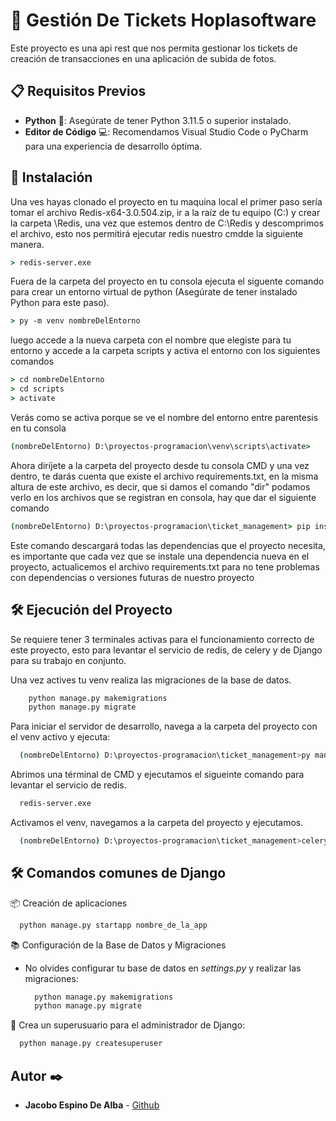 # 📝 Gestión De Tickets Hoplasoftware

Este proyecto es una api rest que nos permita gestionar los tickets de creación de transacciones en una aplicación de subida de fotos.

## 📋 Requisitos Previos

- **Python** 🐍: Asegúrate de tener Python 3.11.5 o superior instalado.
- **Editor de Código** 💻: Recomendamos Visual Studio Code o PyCharm para una experiencia de desarrollo óptima.

## 🔧 Instalación 

Una ves hayas clonado el proyecto en tu maquina local el primer paso sería tomar el archivo Redis-x64-3.0.504.zip, ir a la raíz de tu equipo (C:) y crear la carpeta \Redis, una vez que estemos dentro de C:\Redis y descomprimos el archivo, esto nos permitirá ejecutar redis nuestro cmdde la siguiente manera.

```cmd
> redis-server.exe
```

Fuera de la carpeta del proyecto en tu consola ejecuta el siguente comando para crear un entorno virtual de python (Asegúrate de tener instalado Python para este paso).

```cmd
> py -m venv nombreDelEntorno
```

luego accede a la nueva carpeta con el nombre que elegiste para tu entorno y accede a la carpeta scripts y activa el entorno con los siguientes comandos

```cmd
> cd nombreDelEntorno
> cd scripts
> activate
```

Verás como se activa porque se ve el nombre del entorno entre parentesis en tu consola

```cmd
(nombreDelEntorno) D:\proyectos-programacion\venv\scripts\activate>
```

Ahora diríjete a la carpeta del proyecto desde tu consola CMD y una vez dentro, te darás cuenta que existe el archivo requirements.txt, en la misma altura de este archivo, es decir, que si damos el comando "dir" podamos verlo en los archivos que se registran en consola, hay que dar el siguiente comando

```cmd
(nombreDelEntorno) D:\proyectos-programacion\ticket_management> pip install -r requirements.txt 
```

Este comando descargará todas las dependencias que el proyecto necesita, es importante que cada vez que se instale una dependencia nueva en el proyecto, actualicemos el archivo requirements.txt para no tene problemas con dependencias o versiones futuras de nuestro proyecto
  
## 🛠️ Ejecución del Proyecto

Se requiere tener 3 terminales activas para el funcionamiento correcto de este proyecto, esto para levantar el servicio de redis, de celery y de Django para su trabajo en conjunto.

Una vez actives tu venv realiza las migraciones de la base de datos.
```bash
    python manage.py makemigrations
    python manage.py migrate
  ```

 Para iniciar el servidor de desarrollo, navega a la carpeta del proyecto con el venv activo y ejecuta:
  ```bash
    (nombreDelEntorno) D:\proyectos-programacion\ticket_management>py manage.py runserver
  ```

 Abrimos una términal de CMD y ejecutamos el sigueinte comando para levantar el servicio de redis.
  ```bash
    redis-server.exe
  ```

Activamos el venv, navegamos a la carpeta del proyecto y ejecutamos.
  ```bash
    (nombreDelEntorno) D:\proyectos-programacion\ticket_management>celery -A ticket_management worker --loglevel=info
  ```

## 🛠️ Comandos comunes de Django

📦 Creación de aplicaciones

  ```bash
    python manage.py startapp nombre_de_la_app
  ```

📚 Configuración de la Base de Datos y Migraciones
- No olvides configurar tu base de datos en *settings.py* y realizar las migraciones:

  ```bash
    python manage.py makemigrations
    python manage.py migrate
  ```

👤 Crea un superusuario para el administrador de Django:
  ```bash
    python manage.py createsuperuser
  ```
## Autor ✒️

* **Jacobo Espino De Alba** - [Github](https://github.com/A330454)
